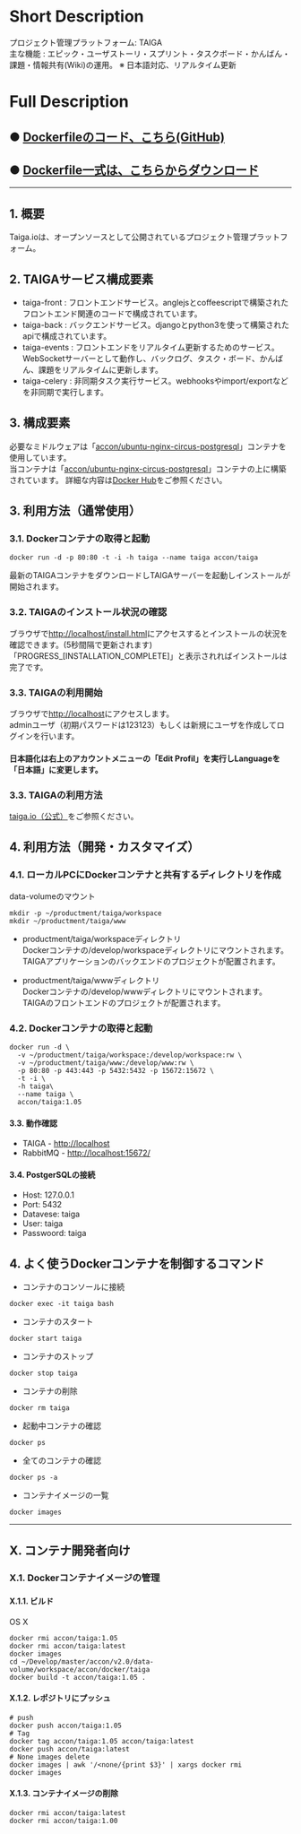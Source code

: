# Short Description
プロジェクト管理プラットフォーム: TAIGA  
主な機能 : エピック・ユーザストーリ・スプリント・タスクボード・かんばん・課題・情報共有(Wiki)の運用。
※ 日本語対応、リアルタイム更新

# Full Description

## ● [Dockerfileのコード、こちら(GitHub)](https://github.com/maemori/accon/tree/master/docker/taiga)

## ● [Dockerfile一式は、こちらからダウンロード](https://kurobuta.jp/download/get/19)

-----

## 1. 概要

Taiga.ioは、オープンソースとして公開されているプロジェクト管理プラットフォーム。  

## 2. TAIGAサービス構成要素

 * taiga-front : フロントエンドサービス。anglejsとcoffeescriptで構築されたフロントエンド関連のコードで構成されています。
 * taiga-back : バックエンドサービス。djangoとpython3を使って構築されたapiで構成されています。
 * taiga-events : フロントエンドをリアルタイム更新するためのサービス。WebSocketサーバーとして動作し、バックログ、タスク・ボード、かんばん、課題をリアルタイムに更新します。
 * taiga-celery : 非同期タスク実行サービス。webhooksやimport/exportなどを非同期で実行します。

## 3. 構成要素

必要なミドルウェアは「[accon/ubuntu-nginx-circus-postgresql](https://github.com/maemori/accon/tree/master/docker/ubuntu-nginx-circus-postgresql)」コンテナを使用しています。  
当コンテナは「[accon/ubuntu-nginx-circus-postgresql](https://github.com/maemori/accon/tree/master/docker/ubuntu-nginx-circus-postgresql)」コンテナの上に構築されています。
詳細な内容は[Docker Hub](https://hub.docker.com/r/accon/ubuntu-nginx-circus-postgresql/)をご参照ください。

## 3. 利用方法（通常使用）

### 3.1. Dockerコンテナの取得と起動

```bash:
docker run -d -p 80:80 -t -i -h taiga --name taiga accon/taiga
```

最新のTAIGAコンテナをダウンロードしTAIGAサーバーを起動しインストールが開始されます。

### 3.2. TAIGAのインストール状況の確認

ブラウザで[http://localhost/install.html](http://localhost/install.html)にアクセスするとインストールの状況を確認できます。(5秒間隔で更新されます)  
「PROGRESS_[INSTALLATION_COMPLETE]」と表示されればインストールは完了です。

### 3.3. TAIGAの利用開始

ブラウザで[http://localhost](http://localhost)にアクセスします。  
adminユーザ（初期パスワードは123123）もしくは新規にユーザを作成してログインを行います。  

#### 日本語化は右上のアカウントメニューの「Edit Profil」を実行しLanguageを「日本語」に変更します。

### 3.3. TAIGAの利用方法

[taiga.io（公式）](https://tree.taiga.io/support/)をご参照ください。

## 4. 利用方法（開発・カスタマイズ）

### 4.1. ローカルPCにDockerコンテナと共有するディレクトリを作成

data-volumeのマウント

```bash:
mkdir -p ~/productment/taiga/workspace
mkdir ~/productment/taiga/www
```

 * productment/taiga/workspaceディレクトリ  
  Dockerコンテナの/develop/workspaceディレクトリにマウントされます。
  TAIGAアプリケーションのバックエンドのプロジェクトが配置されます。

 * productment/taiga/wwwディレクトリ  
  Dockerコンテナの/develop/wwwディレクトリにマウントされます。
  TAIGAのフロントエンドのプロジェクトが配置されます。

### 4.2. Dockerコンテナの取得と起動

```bash:
docker run -d \
  -v ~/productment/taiga/workspace:/develop/workspace:rw \
  -v ~/productment/taiga/www:/develop/www:rw \
  -p 80:80 -p 443:443 -p 5432:5432 -p 15672:15672 \
  -t -i \
  -h taiga\
  --name taiga \
  accon/taiga:1.05
```

#### 3.3. 動作確認

* TAIGA - [http://localhost](http://localhost)
* RabbitMQ - [http://localhost:15672/](http://localhost:15672/)

#### 3.4. PostgerSQLの接続

 * Host: 127.0.0.1
 * Port: 5432
 * Datavese: taiga
 * User: taiga
 * Passwoord: taiga

## 4. よく使うDockerコンテナを制御するコマンド

* コンテナのコンソールに接続

```bash:
docker exec -it taiga bash
```

* コンテナのスタート

```bash:
docker start taiga
```

* コンテナのストップ

```bash:
docker stop taiga
```

* コンテナの削除

```bash:
docker rm taiga
```

* 起動中コンテナの確認

```bash:
docker ps
```

* 全てのコンテナの確認

```bash:
docker ps -a
```

* コンテナイメージの一覧

```bash:
docker images
```

-----

## X. コンテナ開発者向け

### X.1. Dockerコンテナイメージの管理

#### X.1.1. ビルド

OS X
```bash:
docker rmi accon/taiga:1.05
docker rmi accon/taiga:latest
docker images
cd ~/Develop/master/accon/v2.0/data-volume/workspace/accon/docker/taiga
docker build -t accon/taiga:1.05 .
```

#### X.1.2. レポジトリにプッシュ

```bash:
# push
docker push accon/taiga:1.05
# Tag
docker tag accon/taiga:1.05 accon/taiga:latest
docker push accon/taiga:latest
# None images delete
docker images | awk '/<none/{print $3}' | xargs docker rmi
docker images
```

#### X.1.3. コンテナイメージの削除

```
docker rmi accon/taiga:latest
docker rmi accon/taiga:1.00
```
